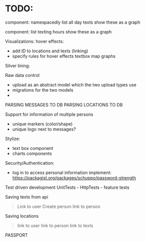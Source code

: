 # TODO:

component:
namespacedly list all day texts
show these as a graph

component:
list texting hours
show these as a graph


Visualizations:
hover effects:
- add ID to locations and texts (linking)
- specify rules for hover effects
    textbox
    map
    graphs


Silver lining:

Raw data control
- upload as an abstract model which the two upload types use
- migrations for the two models
-
PARSING MESSAGES TO DB
PARSING LOCATIONS TO DB


Support for information of multiple persons
- unique markers (color/shape)
- unique logo next to messages?

Stylize:
- text box component
- charts components

Security/Authentication:
- log in to access personal information
implement: https://packagist.org/packages/schuppo/password-strength

Test driven development
  UnitTests - 
  HttpTests - feature tests

Saving texts from api
> Link to user
> Create person
> link to person

Saving locations
> link to user
> link to person 
> link to texts

PASSPORT
<passport-clients></passport-clients>
<passport-authorized-clients></passport-authorized-clients>
<passport-personal-access-tokens></passport-personal-access-tokens>

